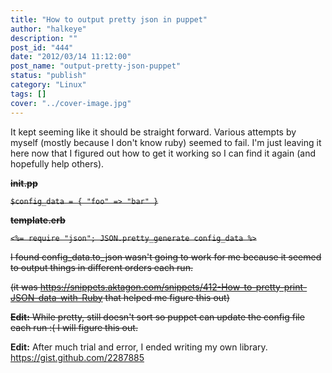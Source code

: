 ```yaml
---
title: "How to output pretty json in puppet"
author: "halkeye"
description: ""
post_id: "444"
date: "2012/03/14 11:12:00"
post_name: "output-pretty-json-puppet"
status: "publish"
category: "Linux"
tags: []
cover: "../cover-image.jpg"
---
```


It kept seeming like it should be straight forward. Various attempts by myself (mostly because I don't know ruby) seemed to fail. I'm just leaving it here now that I figured out how to get it working so I can find it again (and hopefully help others).

<s>

**init.pp**

`
$config_data = { "foo" => "bar" }
`

**template.erb**

`
<%= require "json"; JSON.pretty_generate config_data %>
`

I found config_data.to_json wasn't going to work for me because it seemed to output things in different orders each run.

(it was <https://snippets.aktagon.com/snippets/412-How-to-pretty-print-JSON-data-with-Ruby> that helped me figure this out)

**Edit:** While pretty, still doesn't sort so puppet can update the config file each run :( I will figure this out.
</s>

**Edit:** After much trial and error, I ended writing my own library. <https://gist.github.com/2287885>

<github-gist id="halkeye/2287885"></github-gist>
